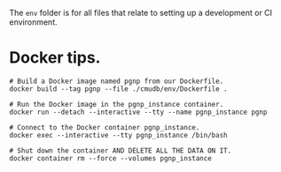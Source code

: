 The `env` folder is for all files that relate to setting up a development or CI environment.

# Docker tips.

```
# Build a Docker image named pgnp from our Dockerfile.
docker build --tag pgnp --file ./cmudb/env/Dockerfile .

# Run the Docker image in the pgnp_instance container.
docker run --detach --interactive --tty --name pgnp_instance pgnp

# Connect to the Docker container pgnp_instance.
docker exec --interactive --tty pgnp_instance /bin/bash

# Shut down the container AND DELETE ALL THE DATA ON IT.
docker container rm --force --volumes pgnp_instance
```
